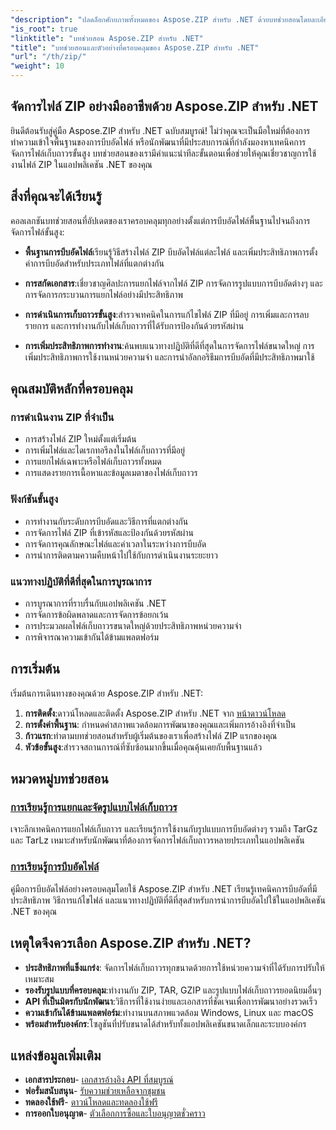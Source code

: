 ```yaml
---
"description": "ปลดล็อกศักยภาพทั้งหมดของ Aspose.ZIP สำหรับ .NET ด้วยบทช่วยสอนโดยละเอียดและตัวอย่างการใช้งานจริงของเรา เรียนรู้วิธีการบีบอัด แตกไฟล์ และจัดการไฟล์ ZIP ในแอปพลิเคชัน .NET ของคุณอย่างมีประสิทธิภาพ"
"is_root": true
"linktitle": "บทช่วยสอน Aspose.ZIP สำหรับ .NET"
"title": "บทช่วยสอนและตัวอย่างที่ครอบคลุมของ Aspose.ZIP สำหรับ .NET"
"url": "/th/zip/"
"weight": 10
---
```


## จัดการไฟล์ ZIP อย่างมืออาชีพด้วย Aspose.ZIP สำหรับ .NET

ยินดีต้อนรับสู่คู่มือ Aspose.ZIP สำหรับ .NET ฉบับสมบูรณ์! ไม่ว่าคุณจะเป็นมือใหม่ที่ต้องการทำความเข้าใจพื้นฐานของการบีบอัดไฟล์ หรือนักพัฒนาที่มีประสบการณ์ที่กำลังมองหาเทคนิคการจัดการไฟล์เก็บถาวรขั้นสูง บทช่วยสอนของเรามีคำแนะนำทีละขั้นตอนเพื่อช่วยให้คุณเชี่ยวชาญการใช้งานไฟล์ ZIP ในแอปพลิเคชัน .NET ของคุณ

## สิ่งที่คุณจะได้เรียนรู้

คอลเลกชันบทช่วยสอนที่อัปเดตของเราครอบคลุมทุกอย่างตั้งแต่การบีบอัดไฟล์พื้นฐานไปจนถึงการจัดการไฟล์ขั้นสูง:

- **พื้นฐานการบีบอัดไฟล์**เรียนรู้วิธีสร้างไฟล์ ZIP บีบอัดไฟล์แต่ละไฟล์ และเพิ่มประสิทธิภาพการตั้งค่าการบีบอัดสำหรับประเภทไฟล์ที่แตกต่างกัน

- **การสกัดเอกสาร**:เชี่ยวชาญศิลปะการแยกไฟล์จากไฟล์ ZIP การจัดการรูปแบบการบีบอัดต่างๆ และการจัดการกระบวนการแยกไฟล์อย่างมีประสิทธิภาพ

- **การดำเนินการเก็บถาวรขั้นสูง**:สำรวจเทคนิคในการแก้ไขไฟล์ ZIP ที่มีอยู่ การเพิ่มและการลบรายการ และการทำงานกับไฟล์เก็บถาวรที่ได้รับการป้องกันด้วยรหัสผ่าน

- **การเพิ่มประสิทธิภาพการทำงาน**:ค้นพบแนวทางปฏิบัติที่ดีที่สุดในการจัดการไฟล์ขนาดใหญ่ การเพิ่มประสิทธิภาพการใช้งานหน่วยความจำ และการนำอัลกอริธึมการบีบอัดที่มีประสิทธิภาพมาใช้

## คุณสมบัติหลักที่ครอบคลุม

### การดำเนินงาน ZIP ที่จำเป็น
- การสร้างไฟล์ ZIP ใหม่ตั้งแต่เริ่มต้น
- การเพิ่มไฟล์และไดเรกทอรีลงในไฟล์เก็บถาวรที่มีอยู่
- การแยกไฟล์เฉพาะหรือไฟล์เก็บถาวรทั้งหมด
- การแสดงรายการเนื้อหาและข้อมูลเมตาของไฟล์เก็บถาวร

### ฟังก์ชันขั้นสูง
- การทำงานกับระดับการบีบอัดและวิธีการที่แตกต่างกัน
- การจัดการไฟล์ ZIP ที่เข้ารหัสและป้องกันด้วยรหัสผ่าน
- การจัดการคุณลักษณะไฟล์และค่าเวลาในระหว่างการบีบอัด
- การนำการติดตามความคืบหน้าไปใช้กับการดำเนินงานระยะยาว

### แนวทางปฏิบัติที่ดีที่สุดในการบูรณาการ
- การบูรณาการที่ราบรื่นกับแอปพลิเคชัน .NET
- การจัดการข้อผิดพลาดและการจัดการข้อยกเว้น
- การประมวลผลไฟล์เก็บถาวรขนาดใหญ่ด้วยประสิทธิภาพหน่วยความจำ
- การพิจารณาความเข้ากันได้ข้ามแพลตฟอร์ม

## การเริ่มต้น

เริ่มต้นการเดินทางของคุณด้วย Aspose.ZIP สำหรับ .NET:

1. **การติดตั้ง**:ดาวน์โหลดและติดตั้ง Aspose.ZIP สำหรับ .NET จาก [หน้าดาวน์โหลด](https://releases.aspose.com/zip/net/)
2. **การตั้งค่าพื้นฐาน**: กำหนดค่าสภาพแวดล้อมการพัฒนาของคุณและเพิ่มการอ้างอิงที่จำเป็น
3. **ก้าวแรก**:ทำตามบทช่วยสอนสำหรับผู้เริ่มต้นของเราเพื่อสร้างไฟล์ ZIP แรกของคุณ
4. **หัวข้อขั้นสูง**:สำรวจสถานการณ์ที่ซับซ้อนมากขึ้นเมื่อคุณคุ้นเคยกับพื้นฐานแล้ว

## หมวดหมู่บทช่วยสอน

### [การเรียนรู้การแยกและจัดรูปแบบไฟล์เก็บถาวร](./mastering-archive-extraction-and-formats/)
เจาะลึกเทคนิคการแยกไฟล์เก็บถาวร และเรียนรู้การใช้งานกับรูปแบบการบีบอัดต่างๆ รวมถึง TarGz และ TarLz เหมาะสำหรับนักพัฒนาที่ต้องการจัดการไฟล์เก็บถาวรหลายประเภทในแอปพลิเคชัน

### [การเรียนรู้การบีบอัดไฟล์](./file-compress/)
คู่มือการบีบอัดไฟล์อย่างครอบคลุมโดยใช้ Aspose.ZIP สำหรับ .NET เรียนรู้เทคนิคการบีบอัดที่มีประสิทธิภาพ วิธีการแก้ไขไฟล์ และแนวทางปฏิบัติที่ดีที่สุดสำหรับการนำการบีบอัดไปใช้ในแอปพลิเคชัน .NET ของคุณ

## เหตุใดจึงควรเลือก Aspose.ZIP สำหรับ .NET?

- **ประสิทธิภาพที่แข็งแกร่ง**: จัดการไฟล์เก็บถาวรทุกขนาดด้วยการใช้หน่วยความจำที่ได้รับการปรับให้เหมาะสม
- **รองรับรูปแบบที่ครอบคลุม**:ทำงานกับ ZIP, TAR, GZIP และรูปแบบไฟล์เก็บถาวรยอดนิยมอื่นๆ
- **API ที่เป็นมิตรกับนักพัฒนา**:วิธีการที่ใช้งานง่ายและเอกสารที่ชัดเจนเพื่อการพัฒนาอย่างรวดเร็ว
- **ความเข้ากันได้ข้ามแพลตฟอร์ม**:ทำงานบนสภาพแวดล้อม Windows, Linux และ macOS
- **พร้อมสำหรับองค์กร**:โซลูชันที่ปรับขนาดได้สำหรับทั้งแอปพลิเคชันขนาดเล็กและระบบองค์กร

## แหล่งข้อมูลเพิ่มเติม

- **เอกสารประกอบ**- [เอกสารอ้างอิง API ที่สมบูรณ์](https://reference.aspose.com/zip/net/)
- **ฟอรั่มสนับสนุน**- [รับความช่วยเหลือจากชุมชน](https://forum.aspose.com/c/zip/37)
- **ทดลองใช้ฟรี**- [ดาวน์โหลดและทดลองใช้ฟรี](https://releases.aspose.com/)
- **การออกใบอนุญาต**- [ตัวเลือกการซื้อและใบอนุญาตชั่วคราว](https://purchase.conholdate.com/buy)